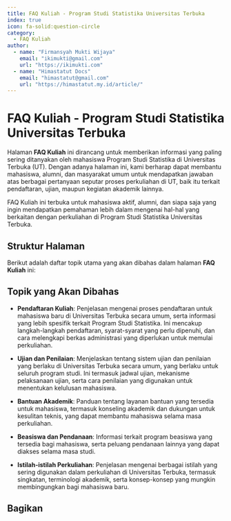```yaml
---
title: FAQ Kuliah - Program Studi Statistika Universitas Terbuka
index: true
icon: fa-solid:question-circle
category:
  - FAQ Kuliah
author:
  - name: "Firmansyah Mukti Wijaya"
    email: "ikimukti@gmail.com"
    url: "https://ikimukti.com"
  - name: "Himastatut Docs"
    email: "himastatut@gmail.com"
    url: "https://himastatut.my.id/article/"
--- 
```


# FAQ Kuliah - Program Studi Statistika Universitas Terbuka

Halaman **FAQ Kuliah** ini dirancang untuk memberikan informasi yang paling sering ditanyakan oleh mahasiswa Program Studi Statistika di Universitas Terbuka (UT). Dengan adanya halaman ini, kami berharap dapat membantu mahasiswa, alumni, dan masyarakat umum untuk mendapatkan jawaban atas berbagai pertanyaan seputar proses perkuliahan di UT, baik itu terkait pendaftaran, ujian, maupun kegiatan akademik lainnya.

FAQ Kuliah ini terbuka untuk mahasiswa aktif, alumni, dan siapa saja yang ingin mendapatkan pemahaman lebih dalam mengenai hal-hal yang berkaitan dengan perkuliahan di Program Studi Statistika Universitas Terbuka.

## Struktur Halaman

Berikut adalah daftar topik utama yang akan dibahas dalam halaman **FAQ Kuliah** ini:

<Catalog />

## Topik yang Akan Dibahas

- **Pendaftaran Kuliah**: Penjelasan mengenai proses pendaftaran untuk mahasiswa baru di Universitas Terbuka secara umum, serta informasi yang lebih spesifik terkait Program Studi Statistika. Ini mencakup langkah-langkah pendaftaran, syarat-syarat yang perlu dipenuhi, dan cara melengkapi berkas administrasi yang diperlukan untuk memulai perkuliahan.

- **Ujian dan Penilaian**: Menjelaskan tentang sistem ujian dan penilaian yang berlaku di Universitas Terbuka secara umum, yang berlaku untuk seluruh program studi. Ini termasuk jadwal ujian, mekanisme pelaksanaan ujian, serta cara penilaian yang digunakan untuk menentukan kelulusan mahasiswa.

- **Bantuan Akademik**: Panduan tentang layanan bantuan yang tersedia untuk mahasiswa, termasuk konseling akademik dan dukungan untuk kesulitan teknis, yang dapat membantu mahasiswa selama masa perkuliahan.

- **Beasiswa dan Pendanaan**: Informasi terkait program beasiswa yang tersedia bagi mahasiswa, serta peluang pendanaan lainnya yang dapat diakses selama masa studi.

- **Istilah-istilah Perkuliahan**: Penjelasan mengenai berbagai istilah yang sering digunakan dalam perkuliahan di Universitas Terbuka, termasuk singkatan, terminologi akademik, serta konsep-konsep yang mungkin membingungkan bagi mahasiswa baru.


## Bagikan
<Share colorful />
<GitContributors />
<GitChangelog />